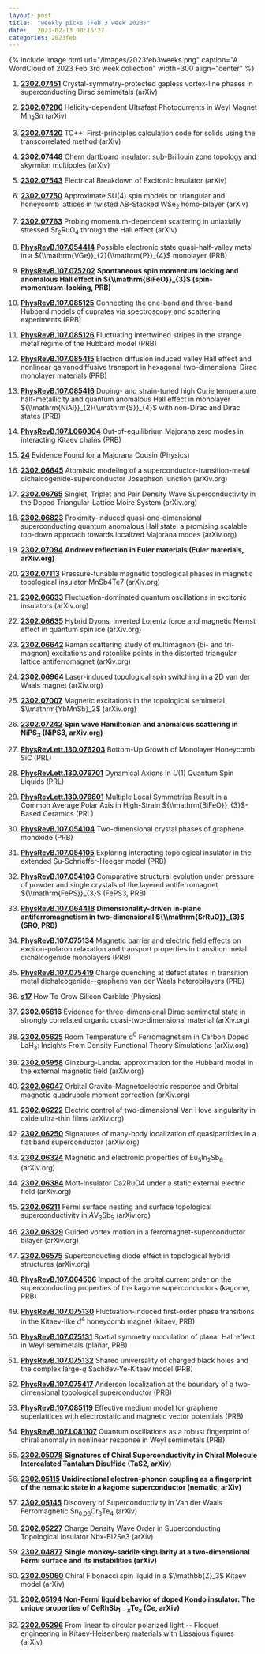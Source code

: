 ```yaml
---
layout: post
title:  "weekly picks (Feb 3 week 2023)"
date:   2023-02-13 00:16:27
categories: 2023feb
---
```



{% include image.html url="/images/2023feb3weeks.png" caption="A WordCloud of 2023 Feb 3rd week collection" width=300 align="center" %}




1. **[2302.07451](http://arxiv.org/abs/2302.07451)** Crystal-symmetry-protected gapless vortex-line phases in superconducting Dirac semimetals (arXiv)

1. **[2302.07286](http://arxiv.org/abs/2302.07286)** Helicity-dependent Ultrafast Photocurrents in Weyl Magnet Mn$_3$Sn (arXiv)

1. **[2302.07420](http://arxiv.org/abs/2302.07420)** TC++: First-principles calculation code for solids using the transcorrelated method (arXiv)

1. **[2302.07448](http://arxiv.org/abs/2302.07448)** Chern dartboard insulator: sub-Brillouin zone topology and skyrmion multipoles (arXiv)

1. **[2302.07543](http://arxiv.org/abs/2302.07543)** Electrical Breakdown of Excitonic Insulator (arXiv)

1. **[2302.07750](http://arxiv.org/abs/2302.07750)** Approximate SU(4) spin models on triangular and honeycomb lattices in twisted AB-Stacked WSe$_2$ homo-bilayer (arXiv)

1. **[2302.07763](http://arxiv.org/abs/2302.07763)** Probing momentum-dependent scattering in uniaxially stressed Sr$_2$RuO$_4$ through the Hall effect (arXiv)




1. **[PhysRevB.107.054414](https://link.aps.org/doi/10.1103/PhysRevB.107.054414)** Possible electronic state quasi-half-valley metal in a ${\\mathrm{VGe}}_{2}{\\mathrm{P}}_{4}$ monolayer (PRB)

1. **[PhysRevB.107.075202](https://link.aps.org/doi/10.1103/PhysRevB.107.075202)** **Spontaneous spin momentum locking and anomalous Hall effect in ${\\mathrm{BiFeO}}_{3}$ (spin-momentusm-locking, PRB)**

1. **[PhysRevB.107.085125](https://link.aps.org/doi/10.1103/PhysRevB.107.085125)** Connecting the one-band and three-band Hubbard models of cuprates via spectroscopy and scattering experiments (PRB)

1. **[PhysRevB.107.085126](https://link.aps.org/doi/10.1103/PhysRevB.107.085126)** Fluctuating intertwined stripes in the strange metal regime of the Hubbard model (PRB)

1. **[PhysRevB.107.085415](https://link.aps.org/doi/10.1103/PhysRevB.107.085415)** Electron diffusion induced valley Hall effect and nonlinear galvanodiffusive transport in hexagonal two-dimensional Dirac monolayer materials (PRB)

1. **[PhysRevB.107.085416](https://link.aps.org/doi/10.1103/PhysRevB.107.085416)** Doping- and strain-tuned high Curie temperature half-metallicity and quantum anomalous Hall effect in monolayer ${\\mathrm{NiAl}}_{2}{\\mathrm{S}}_{4}$ with non-Dirac and Dirac states (PRB)

1. **[PhysRevB.107.L060304](https://link.aps.org/doi/10.1103/PhysRevB.107.L060304)** Out-of-equilibrium Majorana zero modes in interacting Kitaev chains (PRB)

1. **[24](https://physics.aps.org/articles/v16/24)** Evidence Found for a Majorana Cousin (Physics)







1. **[2302.06645](http://arxiv.org/abs/2302.06645)** Atomistic modeling of a superconductor-transition-metal dichalcogenide-superconductor Josephson junction (arXiv.org)

1. **[2302.06765](http://arxiv.org/abs/2302.06765)** Singlet, Triplet and Pair Density Wave Superconductivity in the Doped Triangular-Lattice Moire System (arXiv.org)

1. **[2302.06823](http://arxiv.org/abs/2302.06823)** Proximity-induced quasi-one-dimensional superconducting quantum anomalous Hall state: a promising scalable top-down approach towards localized Majorana modes (arXiv.org)

1. **[2302.07094](http://arxiv.org/abs/2302.07094)** **Andreev reflection in Euler materials (Euler materials, arXiv.org)**

1. **[2302.07113](http://arxiv.org/abs/2302.07113)** Pressure-tunable magnetic topological phases in magnetic topological insulator MnSb4Te7 (arXiv.org)

1. **[2302.06633](http://arxiv.org/abs/2302.06633)** Fluctuation-dominated quantum oscillations in excitonic insulators (arXiv.org)

1. **[2302.06635](http://arxiv.org/abs/2302.06635)** Hybrid Dyons, inverted Lorentz force and magnetic Nernst effect in quantum spin ice (arXiv.org)

1. **[2302.06642](http://arxiv.org/abs/2302.06642)** Raman scattering study of multimagnon (bi- and tri-magnon) excitations and rotonlike points in the distorted triangular lattice antiferromagnet (arXiv.org)

1. **[2302.06964](http://arxiv.org/abs/2302.06964)** Laser-induced topological spin switching in a 2D van der Waals magnet (arXiv.org)

1. **[2302.07007](http://arxiv.org/abs/2302.07007)** Magnetic excitations in the topological semimetal $\\mathrm{YbMnSb}_2$ (arXiv.org)

1. **[2302.07242](http://arxiv.org/abs/2302.07242)** **Spin wave Hamiltonian and anomalous scattering in NiPS$_3$ (NiPS3, arXiv.org)**

1. **[PhysRevLett.130.076203](https://link.aps.org/doi/10.1103/PhysRevLett.130.076203)** Bottom-Up Growth of Monolayer Honeycomb SiC (PRL)

1. **[PhysRevLett.130.076701](https://link.aps.org/doi/10.1103/PhysRevLett.130.076701)** Dynamical Axions in $U(1)$ Quantum Spin Liquids (PRL)

1. **[PhysRevLett.130.076801](https://link.aps.org/doi/10.1103/PhysRevLett.130.076801)** Multiple Local Symmetries Result in a Common Average Polar Axis in High-Strain ${\\mathrm{BiFeO}}_{3}$-Based Ceramics (PRL)

1. **[PhysRevB.107.054104](https://link.aps.org/doi/10.1103/PhysRevB.107.054104)** Two-dimensional crystal phases of graphene monoxide (PRB)

1. **[PhysRevB.107.054105](https://link.aps.org/doi/10.1103/PhysRevB.107.054105)** Exploring interacting topological insulator in the extended Su-Schrieffer-Heeger model (PRB)

1. **[PhysRevB.107.054106](https://link.aps.org/doi/10.1103/PhysRevB.107.054106)** Comparative structural evolution under pressure of powder and single crystals of the layered antiferromagnet ${\\mathrm{FePS}}_{3}$ (FePS3, PRB)

1. **[PhysRevB.107.064418](https://link.aps.org/doi/10.1103/PhysRevB.107.064418)** **Dimensionality-driven in-plane antiferromagnetism in two-dimensional ${\\mathrm{SrRuO}}_{3}$ (SRO, PRB)**

1. **[PhysRevB.107.075134](https://link.aps.org/doi/10.1103/PhysRevB.107.075134)** Magnetic barrier and electric field effects on exciton-polaron relaxation and transport properties in transition metal dichalcogenide monolayers (PRB)

1. **[PhysRevB.107.075419](https://link.aps.org/doi/10.1103/PhysRevB.107.075419)** Charge quenching at defect states in transition metal dichalcogenide--graphene van der Waals heterobilayers (PRB)

1. **[s17](https://physics.aps.org/articles/v16/s17)** How To Grow Silicon Carbide (Physics)





1. **[2302.05616](http://arxiv.org/abs/2302.05616)** Evidence for three-dimensional Dirac semimetal state in strongly correlated organic quasi-two-dimensional material (arXiv.org)

1. **[2302.05625](http://arxiv.org/abs/2302.05625)** Room Temperature d$^0$ Ferromagnetism in Carbon Doped LaH$_3$: Insights From Density Functional Theory Simulations (arXiv.org)

1. **[2302.05958](http://arxiv.org/abs/2302.05958)** Ginzburg-Landau approximation for the Hubbard model in the external magnetic field (arXiv.org)

1. **[2302.06047](http://arxiv.org/abs/2302.06047)** Orbital Gravito-Magnetoelectric response and Orbital magnetic quadrupole moment correction (arXiv.org)

1. **[2302.06222](http://arxiv.org/abs/2302.06222)** Electric control of two-dimensional Van Hove singularity in oxide ultra-thin films (arXiv.org)

1. **[2302.06250](http://arxiv.org/abs/2302.06250)** Signatures of many-body localization of quasiparticles in a flat band superconductor (arXiv.org)

1. **[2302.06324](http://arxiv.org/abs/2302.06324)** Magnetic and electronic properties of Eu$_5$In$_2$Sb$_6$ (arXiv.org)

1. **[2302.06384](http://arxiv.org/abs/2302.06384)** Mott-Insulator Ca2RuO4 under a static external electric field (arXiv.org)

1. **[2302.06211](http://arxiv.org/abs/2302.06211)** Fermi surface nesting and surface topological superconductivity in $A$V$_{3}$Sb$_{5}$ (arXiv.org)

1. **[2302.06329](http://arxiv.org/abs/2302.06329)** Guided vortex motion in a ferromagnet-superconductor bilayer (arXiv.org)

1. **[2302.06575](http://arxiv.org/abs/2302.06575)** Superconducting diode effect in topological hybrid structures (arXiv.org)

1. **[PhysRevB.107.064506](https://link.aps.org/doi/10.1103/PhysRevB.107.064506)** Impact of the orbital current order on the superconducting properties of the kagome superconductors (kagome, PRB)

1. **[PhysRevB.107.075130](https://link.aps.org/doi/10.1103/PhysRevB.107.075130)** Fluctuation-induced first-order phase transitions in the Kitaev-like ${d}^{4}$ honeycomb magnet (kitaev, PRB)

1. **[PhysRevB.107.075131](https://link.aps.org/doi/10.1103/PhysRevB.107.075131)** Spatial symmetry modulation of planar Hall effect in Weyl semimetals (planar, PRB)

1. **[PhysRevB.107.075132](https://link.aps.org/doi/10.1103/PhysRevB.107.075132)** Shared universality of charged black holes and the complex large-$q$ Sachdev-Ye-Kitaev model (PRB)

1. **[PhysRevB.107.075417](https://link.aps.org/doi/10.1103/PhysRevB.107.075417)** Anderson localization at the boundary of a two-dimensional topological superconductor (PRB)

1. **[PhysRevB.107.085119](https://link.aps.org/doi/10.1103/PhysRevB.107.085119)** Effective medium model for graphene superlattices with electrostatic and magnetic vector potentials (PRB)

1. **[PhysRevB.107.L081107](https://link.aps.org/doi/10.1103/PhysRevB.107.L081107)** Quantum oscillations as a robust fingerprint of chiral anomaly in nonlinear response in Weyl semimetals (PRB)








1. **[2302.05078](http://arxiv.org/abs/2302.05078)** **Signatures of Chiral Superconductivity in Chiral Molecule Intercalated Tantalum Disulfide (TaS2, arXiv)**

1. **[2302.05115](http://arxiv.org/abs/2302.05115)** **Unidirectional electron-phonon coupling as a fingerprint of the nematic state in a kagome superconductor (nematic, arXiv)**

1. **[2302.05145](http://arxiv.org/abs/2302.05145)** Discovery of Superconductivity in Van der Waals Ferromagnetic Sn$_{0.06}$Cr$_3$Te$_4$ (arXiv)

1. **[2302.05227](http://arxiv.org/abs/2302.05227)** Charge Density Wave Order in Superconducting Topological Insulator Nbx-Bi2Se3 (arXiv)

1. **[2302.04877](http://arxiv.org/abs/2302.04877)** **Single monkey-saddle singularity at a two-dimensional Fermi surface and its instabilities (arXiv)**

1. **[2302.05060](http://arxiv.org/abs/2302.05060)** Chiral Fibonacci spin liquid in a $\\mathbb{Z}_3$ Kitaev model (arXiv)

1. **[2302.05194](http://arxiv.org/abs/2302.05194)** **Non-Fermi liquid behavior of doped Kondo insulator: The unique properties of CeRhSb$_{1-x}$Te$_x$ (Ce, arXiv)**

1. **[2302.05296](http://arxiv.org/abs/2302.05296)** From linear to circular polarized light -- Floquet engineering in Kitaev-Heisenberg materials with Lissajous figures (arXiv)

